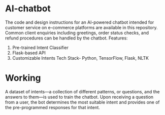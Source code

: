 # AI-chatbot 

The code and design instructions for an AI-powered chatbot intended for customer service on e-commerce platforms are available in this repository. Common client enquiries including greetings, order status checks, and refund procedures can be handled by the chatbot. 
Features: 
1. Pre-trained Intent Classifier
2. Flask-based API
3. Customizable Intents
Tech Stack- Python, TensorFlow, Flask, NLTK
# Working 
A dataset of intents—a collection of different patterns, or questions, and the answers to them—is used to train the chatbot. Upon receiving a question from a user, the bot determines the most suitable intent and provides one of the pre-programmed responses for that intent.
